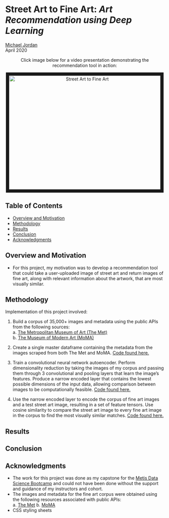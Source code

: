    # Street Art to Fine Art: *Art Recommendation using Deep Learning*

[Michael Jordan](https://www.linkedin.com/in/michaeljoshuajordan/)  
April 2020

<p align="center">
Click image below for a video presentation demonstrating the recommendation tool in action:
</p>

<p align="center">
<a href="https://www.youtube.com/watch?v=VMcK-Z3naK4&feature=youtu.be" target="_blank"><img       src="https://cdn.buttercms.com/jq9R20pTEmusaIsCE3TU" 
alt="Street Art to Fine Art" width="480" height="360" border="10" /></a>
</p>

## Table of Contents
* [Overview and Motivation](#overview-and-motivation)
* [Methodology](#methodology)
* [Results](#results)
* [Conclusion](#conclusion)
* [Acknowledgments](#ackowledgments)

## Overview and Motivation
- For this project, my motivation was to develop a recommendation tool that could take a user-uploaded image of street art and return images of fine art, along with relevant information about the artwork, that are most visually similar. 

## Methodology 
Implementation of this project involved: 

1. Build a corpus of 35,000+ images and metadata using the public APIs from the following sources:   
      a. [The Metropolitan Museum of Art (The Met)](https://github.com/jordanm3/street-art-to-fine-art/blob/master/data_collection/met_data.ipynb)  
      b. [The Museum of Modern Art (MoMA)](https://github.com/jordanm3/street-art-to-fine-art/blob/master/data_collection/moma_data.ipynb)

2. Create a single master dataframe containing the metadata from the images scraped from both The Met and MoMA. [Code found here.](https://github.com/jordanm3/street-art-to-fine-art/blob/master/data_collection/metadata_final.ipynb)

3. Train a convolutional neural network autoencoder. Perform dimensionality reduction by taking the images of my corpus and passing them through 3 convolutional and pooling layers that learn the image’s features. Produce a narrow encoded layer that contains the lowest possible dimensions of the input data, allowing comparison between images to be computationally feasible. [Code found here.](https://github.com/jordanm3/street-art-to-fine-art/blob/master/models/autoencoder_model.ipynb)

4. Use the narrow encoded layer to encode the corpus of fine art images and a test street art image, resulting in a set of feature tensors. Use cosine similarity to compare the street art image to every fine art image in the corpus to find the most visually similar matches. [Code found here.](https://github.com/jordanm3/street-art-to-fine-art/blob/master/models/image_comparison.ipynb) 

## Results

## Conclusion

## Acknowledgments
- The work for this project was done as my capstone for the [Metis Data Science Bootcamp](https://www.thisismetis.com/data-science-bootcamps) and could not have been done without the support and guidance of my instructors and cohort.
- The images and metadata for the fine art corpus were obtained using the following resources associated with public APIs:   
      a. [The Met](https://github.com/metmuseum/openaccess) 
      b. [MoMA](https://github.com/MuseumofModernArt/collection) 
- CSS styling sheets 
